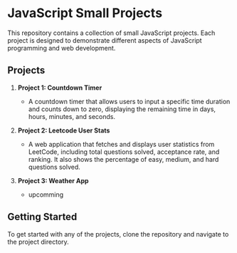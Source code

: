 # JavaScript Small Projects

This repository contains a collection of small JavaScript projects. Each project is designed to demonstrate different aspects of JavaScript programming and web development.




## Projects

1. **Project 1: Countdown Timer**
   - A countdown timer that allows users to input a specific time duration and counts down to zero, displaying the remaining time in days, hours, minutes, and seconds.

2. **Project 2: Leetcode User Stats**
   - A web application that fetches and displays user statistics from LeetCode, including total questions solved, acceptance rate, and ranking. It also shows the percentage of easy, medium, and hard questions solved.

3. **Project 3: Weather App**
   - upcomming

## Getting Started

To get started with any of the projects, clone the repository and navigate to the project directory.
